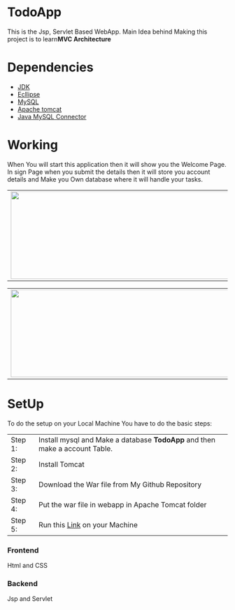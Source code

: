 # TodoApp
This is the Jsp, Servlet Based WebApp. Main Idea behind Making this project is to learn<b>MVC Architecture </b>

# Dependencies
<ul>
      <li> <a href="https://en.wikipedia.org/wiki/Java_Development_Kit">JDK</a> </li>
      <li> <a href="https://www.eclipse.org/">Ecllipse</a> </li>
      <li> <a href="https://www.mysql.com/"> MySQL</a> </li>
      <li> <a href="https://en.wikipedia.org/wiki/Apache_Tomcat">Apache tomcat</a> </li>
<li><a 
  href="https://en.wikipedia.org/wiki/MySQL_Connector/ODBC#:~:text=MySQL%20Connector%2FODBC%2C%20once%20known,originally%20created%20by%20MySQL%20AB.">Java MySQL Connector</a></li>
      
</ul>


# Working   

When You will start this application then it will show you the Welcome Page. In sign Page when you submit the details then it will store you account details and Make you Own database where it will handle your tasks.

<table width="100%">
      <tr>
         <td><img  src="https://user-images.githubusercontent.com/46244176/83347499-02015700-a343-11ea-8475-7da5acf4facd.png" height="200" style="padding: 0 0 0 0" width="500"/></td>
         <td style="text-align:left;"><img class="logo" height="200" src="https://user-images.githubusercontent.com/46244176/83347695-4fca8f00-a344-11ea-9898-1cef407d9fd3.png" width="500"/></td>
      </tr>
</table>
    
<table width="100%">
      <tr>
         <td><img  src="https://user-images.githubusercontent.com/46244176/83347767-f44cd100-a344-11ea-83a8-828e37a18fb3.png" height="200" style="padding: 0 0 0 0" width="500"/></td>
         <td style="text-align:left;"><img class="logo" height="200" src="https://user-images.githubusercontent.com/46244176/83347701-578a3380-a344-11ea-9e99-b44e547d7150.png" width="500"/></td>
      </tr>
</table>
    
# SetUp
To do the setup on your Local Machine You have to do the basic steps:

<table>
      <tr>
            <td>Step 1:</td>
            <td>Install mysql and Make a database <b>TodoApp</b> and then make a account Table.</td>
      </tr>
      <tr>
            <td>Step 2:</td>
            <td>Install Tomcat </td>
      </tr>
      <tr>
            <td>Step 3:</td>
            <td>Download the War file from My Github Repository </td>
      </tr>
      <tr>
            <td>Step 4:</td>
            <td>Put the war file in webapp in Apache Tomcat folder</td>
      </tr>
      <tr>
            <td>Step 5:</td>
            <td>Run this <a href="http://localhost:8080/NewTodoApp/Welcome.jsp">Link</a> on your Machine </td>
      </tr>
</table>

<h3>Frontend</h3>
Html and CSS 
<h3>Backend </h3>
Jsp and Servlet

      
